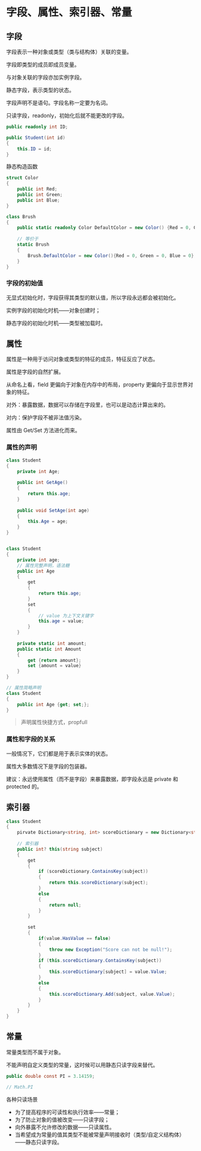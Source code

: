 # 字段、属性、索引器、常量





## 字段

字段表示一种对象或类型（类与结构体）关联的变量。

字段即类型的成员即成员变量。

与对象关联的字段亦加实例字段。

静态字段，表示类型的状态。



字段声明不是语句。字段名称一定要为名词。



只读字段，readonly，初始化后就不能更改的字段。

```c#
public readonly int ID;

public Student(int id)
{
    this.ID = id;
}
```



静态构造函数

```c#
struct Color
{
    public int Red;
    public int Green;
    public int Blue;
}

class Brush
{
    public static readonly Color DefaultColor = new Color() {Red = 0, Green = 0, Blue = 0};
    
    // 等价于
    static Brush
    {
        Brush.DefaultColor = new Color(){Red = 0, Green = 0, Blue = 0};
    }
}
```



### 字段的初始值

无显式初始化时，字段获得其类型的默认值，所以字段永远都会被初始化。

实例字段的初始化时机——对象创建时；

静态字段的初始化时机——类型被加载时。

## 属性

属性是一种用于访问对象或类型的特征的成员，特征反应了状态。

属性是字段的自然扩展。

从命名上看，field 更偏向于对象在内存中的布局，property 更偏向于显示世界对象的特征。

对外：暴露数据，数据可以存储在字段里，也可以是动态计算出来的。

对内：保护字段不被非法值污染。



属性由 Get/Set 方法进化而来。



### 属性的声明

```c#
class Student
{
    private int Age;
    
    public int GetAge()
    {
        return this.age;
    }
    
    public void SetAge(int age)
    {
        this.Age = age;
    }
}


class Student
{
    private int age;
    // 属性完整声明，语法糖
    public int Age
    {
        get
        {
            return this.age;
        }
        set 
        {
            // value 为上下文关键字
            this.age = value;
        }
    }
    
    private static int amount;
    public static int Amount
    {
        get {return amount};
        set {amount = value}
    }
}

// 属性简略声明
class Student
{
    public int Age {get; set;};
}
```

> 声明属性快捷方式，propfull
>
> 

### 属性和字段的关系

一般情况下，它们都是用于表示实体的状态。

属性大多数情况下是字段的包装器。

建议：永远使用属性（而不是字段）来暴露数据，即字段永远是 private 和 protected 的。





## 索引器

```c#
class Student
{
    pirvate Dictionary<string, int> scoreDictionary = new Dictionary<string, int>();
    
    // 索引器
    public int? this(string subject)
    {
        get
        {
            if (scoreDictionary.ContainsKey(subject)) 
            {
                return this.scoreDictionary(subject);
            }
            else 
            {
                return null;
            }
        }
        
        set
        {
            if(value.HasValue == false) 
            {
                throw new Exception("Score can not be null!");
            }
            if (this.scoreDictionary.ContainsKey(subject)) 
            {
                this.scoreDictionary[subject] = value.Value;
            }
            else 
            {
                this.scoreDictionary.Add(subject, value.Value);
            }
        }
    }
}
```



## 常量

常量类型而不属于对象。

不能声明自定义类型的常量，这时候可以用静态只读字段来替代。

```c#
public double const PI = 3.14159;

// Math.PI
```



各种只读场景

- 为了提高程序的可读性和执行效率——常量；
- 为了防止对象的值被改变——只读字段；
- 向外暴露不允许修改的数据——只读属性。
- 当希望成为常量的值其类型不能被常量声明接收时（类型/自定义结构体）——静态只读字段。